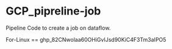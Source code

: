 # GCP_pipreline-job
Pipeline Code to create a job on dataflow.

For-Linux == 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
